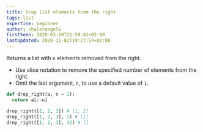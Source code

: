 ```yaml
---
title: Drop list elements from the right
tags: list
expertise: beginner
author: chalarangelo
firstSeen: 2020-03-10T21:59:41+02:00
lastUpdated: 2020-11-02T19:27:53+02:00
---
```


Returns a list with `n` elements removed from the right.

- Use slice notation to remove the specified number of elements from the right.
- Omit the last argument, `n`, to use a default value of `1`.

```py
def drop_right(a, n = 1):
  return a[:-n]
```

```py
drop_right([1, 2, 3]) # [1, 2]
drop_right([1, 2, 3], 2) # [1]
drop_right([1, 2, 3], 42) # []
```
